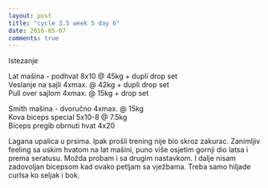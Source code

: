 ```yaml
---
layout: post
title: "cycle 3.5 week 5 day 6"
date: 2016-05-07
comments: true
---
```


Istezanje

Lat mašina - podhvat 8x10 @ 45kg + dupli drop set   
Veslanje na sajli 4xmax. @ 42kg + dupli drop set  
Pull over sajlom 4xmax. @ 15kg + drop set  

Smith mašina - dvoručno 4xmax. @ 15kg  
Kova biceps special 5x10-8 @ 7.5kg  
Biceps pregib obrnuti hvat 4x20   

Lagana upalica u prsima. Ipak prošli trening nije bio skroz zakurac. Zanimljiv feeling sa uskim hvatom na lat mašini, puno više osjetim gornji dio latsa i prema seratusu. Možda probam i sa drugim nastavkom. I dalje nisam zadovoljan bicepsom kad ovako petljam sa vježbama. Treba samo hiljade curlsa ko seljak i bok.

